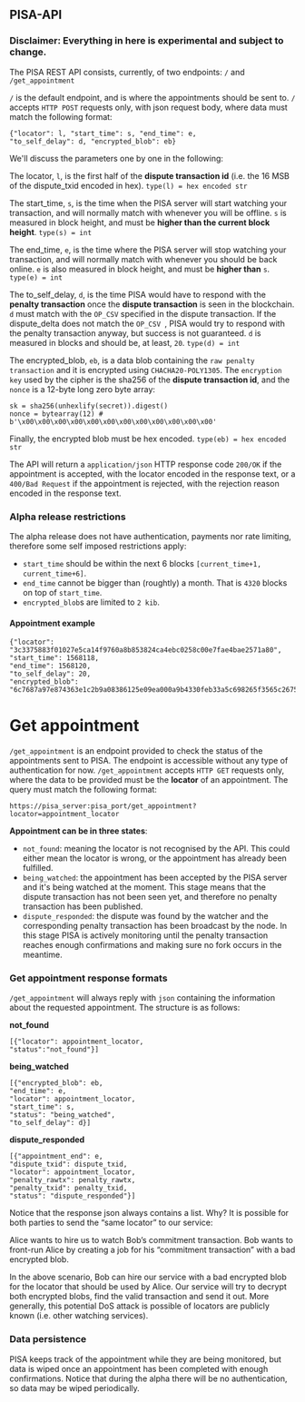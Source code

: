 ## PISA-API

### Disclaimer: Everything in here is experimental and subject to change.

The PISA REST API consists, currently, of two endpoints: `/` and `/get_appointment`

`/` is the default endpoint, and is where the appointments should be sent to. `/` accepts `HTTP POST` requests only, with json request body, where data must match the following format:

	{"locator": l, "start_time": s, "end_time": e, 
	"to_self_delay": d, "encrypted_blob": eb}
	
We'll discuss the parameters one by one in the following: 
	
The locator, `l`, is the first half of the **dispute transaction id** (i.e. the 16 MSB of the dispute_txid encoded in hex). `type(l) = hex encoded str`

The start\_time, `s`, is the time when the PISA server will start watching your transaction, and will normally match with whenever you will be offline. `s` is measured in block height, and must be **higher than the current block height**. `type(s) = int`

The end\_time, `e`, is the time where the PISA server will stop watching your transaction, and will normally match with whenever you should be back online. `e` is also measured in block height, and must be **higher than** `s`. `type(e) = int`

The to\_self\_delay, `d`, is the time PISA would have to respond with the **penalty transaction** once the **dispute transaction** is seen in the blockchain. `d` must match with the `OP_CSV` specified in the dispute transaction. If the dispute_delta does not match the `OP_CSV `, PISA would try to respond with the penalty transaction anyway, but success is not guaranteed. `d` is measured in blocks and should be, at least, `20`. `type(d) = int`

The encrypted\_blob, `eb`, is a data blob containing the `raw penalty transaction` and it is encrypted using `CHACHA20-POLY1305`. The `encryption key` used by the cipher is the sha256 of the **dispute transaction id**, and the `nonce` is a 12-byte long zero byte array:

	sk = sha256(unhexlify(secret)).digest()
	nonce = bytearray(12) # b'\x00\x00\x00\x00\x00\x00\x00\x00\x00\x00\x00\x00'
	
Finally, the encrypted blob must be hex encoded. `type(eb) = hex encoded str`

The API will return a `application/json` HTTP response code `200/OK` if the appointment is accepted, with the locator encoded in the response text, or a `400/Bad Request` if the appointment is rejected, with the rejection reason encoded in the response text.

### Alpha release restrictions
The alpha release does not have authentication, payments nor rate limiting, therefore some self imposed restrictions apply:

- `start_time` should be within the next 6 blocks `[current_time+1, current_time+6]`.
- `end_time` cannot be bigger than (roughtly) a month. That is `4320` blocks on top of `start_time`.
- `encrypted_blob`s are limited to `2 kib`. 

#### Appointment example

	{"locator": "3c3375883f01027e5ca14f9760a8b853824ca4ebc0258c00e7fae4bae2571a80", 
	"start_time": 1568118, 
	"end_time": 1568120, 
	"to_self_delay": 20, 
	"encrypted_blob": "6c7687a97e874363e1c2b9a08386125e09ea000a9b4330feb33a5c698265f3565c267554e6fdd7b0544ced026aaab73c255bcc97c18eb9fa704d9cc5f1c83adaf921de7ba62b2b6ddb1bda7775288019ec3708642e738eddc22882abf5b3f4e34ef2d4077ed23e135f7fe22caaec845982918e7df4a3f949cadd2d3e7c541b1dbf77daf64e7ed61531aaa487b468581b5aa7b1da81e2617e351c9d5cf445e3391c3fea4497aaa7ad286552759791b9caa5e4c055d1b38adfceddb1ef2b99e3b467dd0b0b13ce863c1bf6b6f24543c30d"}
	
# Get appointment
	
`/get_appointment` is an endpoint provided to check the status of the appointments sent to PISA. The endpoint is accessible without any type of authentication for now. `/get_appointment` accepts `HTTP GET` requests only, where the data to be provided must be the **locator** of an appointment. The query must match the following format:

`https://pisa_server:pisa_port/get_appointment?locator=appointment_locator`

**Appointment can be in three states**:

- `not_found`: meaning the locator is not recognised by the API. This could either mean the locator is wrong, or the appointment has already been fulfilled.
- `being_watched`: the appointment has been accepted by the PISA server and it's being watched at the moment. This stage means that the dispute transaction has not been seen yet, and therefore no penalty transaction has been published.
- `dispute_responded`: the dispute was found by the watcher and the corresponding penalty transaction has been broadcast by the node. In this stage PISA is actively monitoring until the penalty transaction reaches enough confirmations and making sure no fork occurs in the meantime.

### Get appointment response formats

`/get_appointment` will always reply with `json` containing the information about the requested appointment. The structure is as follows:

**not_found**

	[{"locator": appointment_locator, 
	"status":"not_found"}]
	
**being_watched**

	[{"encrypted_blob": eb,
	"end_time": e,
	"locator": appointment_locator,
	"start_time": s,
	"status": "being_watched",
	"to_self_delay": d}]
	
**dispute_responded**

	[{"appointment_end": e,
	"dispute_txid": dispute_txid,
	"locator": appointment_locator,
	"penalty_rawtx": penalty_rawtx,
	"penalty_txid": penalty_txid,
	"status": "dispute_responded"}]
	
Notice that the response json always contains a list. Why? It is possible for both parties to send the “same locator” to our service: 

Alice wants to hire us to watch Bob’s commitment transaction.
Bob wants to front-run Alice by creating a job for his “commitment transaction” with a bad encrypted blob.  

In the above scenario, Bob can hire our service with a bad encrypted blob for the locator that should be used by Alice. Our service will try to decrypt both encrypted blobs, find the valid transaction and send it out. More generally, this potential DoS attack is possible of locators are publicly known (i.e. other watching services). 

### Data persistence

PISA keeps track of the appointment while they are being monitored, but data is wiped once an appointment has been completed with enough confirmations. Notice that during the alpha there will be no authentication, so data may be wiped periodically.


